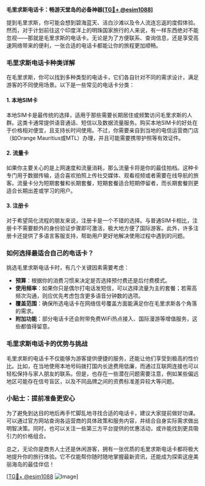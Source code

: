 **毛里求斯电话卡：畅游天堂岛的必备神器[[TG💪+ @esim1088](https://t.me/s/esim1088)]**

提到毛里求斯，你可能会想到碧海蓝天、洁白沙滩以及令人流连忘返的度假体验。然而，对于计划前往这个印度洋上的明珠国家旅行的人来说，有一样东西绝对不能忽视——那就是毛里求斯的电话卡。无论是为了方便联系、查询信息，还是享受高速网络带来的便利，一张合适的电话卡都能让你的旅程更加顺畅。

### **毛里求斯电话卡种类详解**

在毛里求斯，你可以找到多种类型的电话卡，它们各自针对不同的需求设计，满足游客的不同使用场景。以下是一些常见的电话卡分类：

#### **1. 本地SIM卡**
本地SIM卡是最传统的选择，适用于那些需要长期居住或频繁访问毛里求斯的人群。这类卡通常提供语音通话、短信以及数据流量服务。购买本地SIM卡的好处在于价格相对便宜，且支持长时间使用。不过，你需要亲自到当地的电信运营商门店（如Orange Mauritius或MTL）办理，并且可能需要携带护照等有效证件。

#### **2. 流量卡**
如果你主要关心的是上网速度和流量消耗，那么流量卡将是你的最佳拍档。这种卡专门用于数据传输，适合喜欢拍照上传社交媒体、观看视频或者需要在线导航的旅客。流量卡分为短期套餐和长期套餐，短期套餐适合短期停留者，而长期套餐则更适合长期出差或学习的用户。

#### **3. 注册卡**
对于希望简化流程的朋友来说，注册卡是一个不错的选择。与普通SIM卡相比，注册卡不需要额外的身份验证步骤即可激活，极大地方便了国际游客。此外，许多注册卡还提供了多语言客服支持，帮助用户更好地解决使用过程中遇到的问题。

### **如何选择最适合自己的电话卡？**

挑选毛里求斯电话卡时，有几个关键因素需要考虑：

- **预算**：根据你的消费习惯来决定是否选择预付费还是后付费模式。
- **使用频率**：如果你只是偶尔打电话发短信，可以选择流量为主的套餐；若需高频次沟通，则应优先考虑包含更多语音分钟数的选项。
- **覆盖范围**：确保所选电话卡在网络信号覆盖方面能满足你在毛里求斯各个角落的需求。
- **附加功能**：部分电话卡还会附带免费WiFi热点接入、国际漫游等增值服务，这些都值得留意。

### **毛里求斯电话卡的优势与挑战**

毛里求斯的电话卡不仅能够为游客提供便捷的服务，还能让他们享受到极高的性价比。比如，在当地使用本地号码拨打国内长途费用低廉，而通过互联网连接也可以轻松保持与家人朋友的联系。但是，也存在一些潜在问题需要注意，例如某些偏远地区可能存在信号盲区，以及不同品牌之间的资费标准差异较大等问题。

### **小贴士：提前准备更安心**

为了避免到达目的地后再手忙脚乱地寻找合适的电话卡，建议大家提前做好功课。可以通过官方网站查询各运营商的具体政策和服务内容，并结合自身实际需求做出明智决策。同时，也可以关注一些第三方平台提供的优惠活动，或许能找到更具吸引力的价格组合。

总之，无论你是商务人士还是休闲游客，拥有一张优质的毛里求斯电话卡都将极大地提升你的旅行体验。它不仅能帮你随时随地掌握最新资讯，还能成为探索这座美丽海岛的最佳伴侣！

[[TG💪+ @esim1088](https://t.me/s/esim1088) ![Image](https://i.postimg.cc/4NQfJmqS/Snipaste-2025-05-13-00-14-12.png)]
